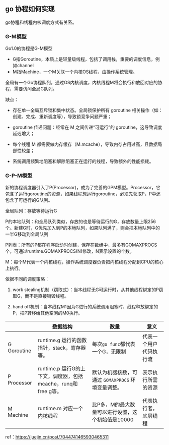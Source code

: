 ## go 协程如何实现

go协程和线程内核调度方式有关系。

### G-M模型

Go1.0的协程是G-M模型

- G指Goroutine，本质上是轻量级线程，包括了调用栈，重要的调度信息，例如channel
- M指Machine，一个M关联一个内核OS线程，由操作系统管理。

全局有一个Go协程队列，通过OS内核调度，内核线程M将会执行和放回对应的协程，需要访问全局G队列。

缺点：

- 存在单一全局互斥锁和集中状态。全局锁保护所有 goroutine 相关操作（如：创建、完成、重新调度等），导致锁竞争问题严重；

- goroutine 传递问题：经常在 M 之间传递“可运行”的 goroutine，这导致调度延迟增大；

- 每个线程 M 都需要做内存缓存（M.mcache），导致内存占用过高，且数据局部性较差；

- 系统调用频繁地阻塞和解除阻塞正在运行的线程，导致额外的性能损耗。




### G-P-M模型

新的协程调度器引入了P(Processor)，成为了完善的GPM模型。Processor，它包含了运行goroutine的资源，如果线程想运行goroutine，必须先获取P，P中还包含了可运行的G队列。

全局队列：存放等待运行G

P的本地队列：和全局队列类似，存放的也是等待运行的G，存放数量上限256个。新建G时，G优先加入到P的本地队列，如果队列满了，则会把本地队列中的一半G移动到全局队列

P列表：所有的P都在程序启动时创建，保存在数组中，最多有GOMAXPROCS个，可通过runtime.GOMAXPROCS(N)修改，N表示设置的个数。

M：每个M代表一个内核线程，操作系统调度器负责把内核线程分配到CPU的核心上执行。

依据不同的调度策略：

1. work stealing机制（窃取式）：当本线程无G可运行时，从其他线程绑定的P窃取G，而不是直接销毁线程。

2. hand off机制：当本线程M1因为G进行的系统调用阻塞时，线程释放绑定的P，把P转移给其他空闲的M0执行。

|             | 数据结构                                                     | 数量                                               | 意义                   |
| ----------- | ------------------------------------------------------------ | -------------------------------------------------- | ---------------------- |
| G Goroutine | runtime.g 运行的函数指针，stack，寄存器等。                  | 每次`go func`都代表一个G，无限制                   | 代表一个用户代码执行流 |
| P Processor | runtime.p 运行G的上下文，调度器，包括mcache，runq和free g等。 | 默认为机器核数，可通过 `GOMAXPROCS` 环境变量调整。 | 表示执行所需的资源     |
| M Machine   | runtime.m 对应一个内核线程                                   | 比P多，M的最大数量可以进行设置，这个初始值是10000  | 代表执行者，底层线程   |



ref：https://juejin.cn/post/7044741465930465311